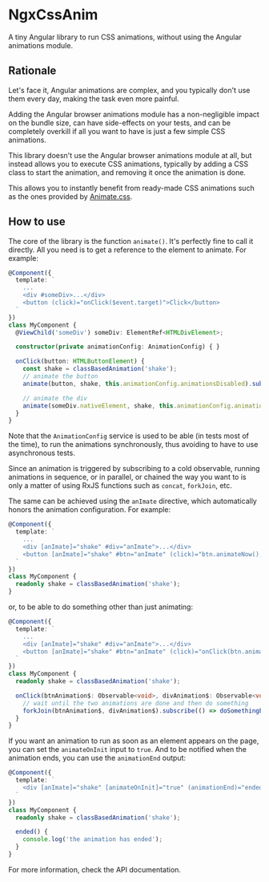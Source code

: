 # NgxCssAnim

A tiny Angular library to run CSS animations, without using the Angular animations module.

## Rationale

Let's face it, Angular animations are complex, and you typically don't use them every day, making
the task even more painful.

Adding the Angular browser animations module has a non-negligible impact on the bundle size, 
can have side-effects on your tests, and can be completely overkill if all you want to have is 
just a few simple CSS animations.

This library doesn't use the Angular browser animations module at all, but instead allows you to
execute CSS animations, typically by adding a CSS class to start the animation, and removing it once
the animation is done.

This allows you to instantly benefit from ready-made CSS animations such as the ones provided by 
[Animate.css](https://animate.style/).

## How to use

The core of the library is the function `animate()`. It's perfectly fine to call it directly. All you need
is to get a reference to the element to animate. For example:

```typescript
@Component({
  template: `
    ...
    <div #someDiv>...</div>
    <button (click)="onClick($event.target)">Click</button>
  `
})
class MyComponent {
  @ViewChild('someDiv') someDiv: ElementRef<HTMLDivElement>;

  constructor(private animationConfig: AnimationConfig) { }

  onClick(button: HTMLButtonElement) {
    const shake = classBasedAnimation('shake');
    // animate the button
    animate(button, shake, this.animationConfig.animationsDisabled).subscribe(); 

    // animate the div
    animate(someDiv.nativeElement, shake, this.animationConfig.animationsDisabled).subscribe(); 
  }
}
```

Note that the `AnimationConfig` service is used to be able (in tests most of the time), to run
the animations synchronously, thus avoiding to have to use asynchronous tests.

Since an animation is triggered by subscribing to a cold observable, running animations in
sequence, or in parallel, or chained the way you want to is only a matter of using RxJS
functions such as `concat`, `forkJoin`, etc.

The same can be achieved using the `anImate` directive, which automatically honors the 
animation configuration. For example:

```typescript
@Component({
  template: `
    ...
    <div [anImate]="shake" #div="anImate">...</div>
    <button [anImate]="shake" #btn="anImate" (click)="btn.animateNow(); div.animateNow()">Click</button>
  `
})
class MyComponent {
  readonly shake = classBasedAnimation('shake');
}
```

or, to be able to do something other than just animating:

```typescript
@Component({
  template: `
    ...
    <div [anImate]="shake" #div="anImate">...</div>
    <button [anImate]="shake" #btn="anImate" (click)="onClick(btn.animate(), div.animate())">Click</button>
  `
})
class MyComponent {
  readonly shake = classBasedAnimation('shake');

  onClick(btnAnimation$: Observable<void>, divAnimation$: Observable<void>) {
    // wait until the two animations are done and then do something 
    forkJoin(btnAnimation$, divAnimation$).subscribe(() => doSomethingElse());
  }
}
```

If you want an animation to run as soon as an element appears on the page, you can
set the `animateOnInit` input to `true`. And to be notified when the animation ends,
you can use the `animationEnd` output:

```typescript
@Component({
  template: `
    <div [anImate]="shake" [animateOnInit]="true" (animationEnd)="ended()">...</div>
  `
})
class MyComponent {
  readonly shake = classBasedAnimation('shake');

  ended() {
    console.log('the animation has ended'); 
  }
}
```

For more information, check the API documentation.
